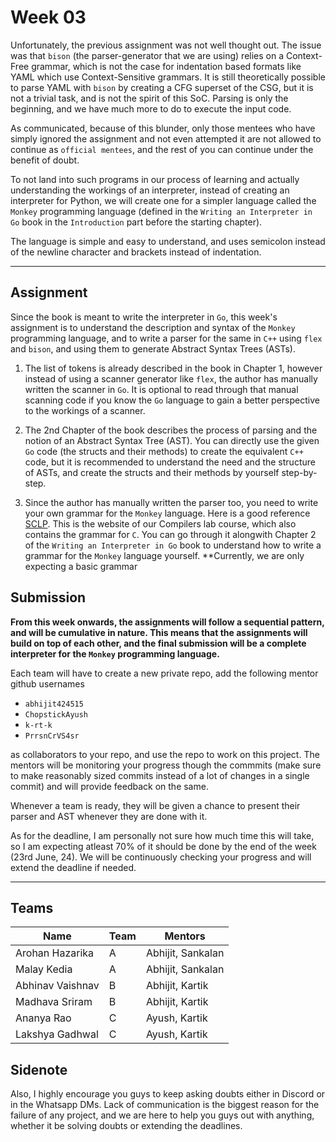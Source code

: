 # Week 03

Unfortunately, the previous assignment was not well thought out. The issue was that `bison` (the parser-generator that we are using) relies on a Context-Free grammar, which is not the case for indentation based formats like YAML which use Context-Sensitive grammars. It is still theoretically possible to parse YAML with `bison` by creating a CFG superset of the CSG, but it is not a trivial task, and is not the spirit of this SoC. Parsing is only the beginning, and we have much more to do to execute the input code. 

As communicated, because of this blunder, only those mentees who have simply ignored the assignment and not even attempted it are not allowed to continue as `official mentees`, and the rest of you can continue under the benefit of doubt.

To not land into such programs in our process of learning and actually understanding the workings of an interpreter, instead of creating an interpreter for Python, we will create one for a simpler language called the `Monkey` programming language (defined in the `Writing an Interpreter in Go` book in the `Introduction` part before the starting chapter). 

The language is simple and easy to understand, and uses semicolon instead of the newline character and brackets instead of indentation. 

---

## Assignment

Since the book is meant to write the interpreter in `Go`, this week's assignment is to understand the description and syntax of the `Monkey` programming language, and to write a parser for the same in `C++` using `flex` and `bison`, and using them to generate Abstract Syntax Trees (ASTs). 

1. The list of tokens is already described in the book in Chapter 1, however instead of using a scanner generator like `flex`, the author has manually written the scanner in `Go`. It is optional to read through that manual scanning code if you know the `Go` language to gain a better perspective to the workings of a scanner.

2. The 2nd Chapter of the book describes the process of parsing and the notion of an Abstract Syntax Tree (AST). You can directly use the given `Go` code (the structs and their methods) to create the equivalent `C++` code, but it is recommended to understand the need and the structure of ASTs, and create the structs and their methods by yourself step-by-step. 

3. Since the author has manually written the parser too, you need to write your own grammar for the `Monkey` language. Here is a good reference [SCLP](https://www.cse.iitb.ac.in/~uday/sclp-web/). This is the website of our Compilers lab course, which also contains the grammar for `C`. You can go through it alongwith Chapter 2 of the `Writing an Interpreter in Go` book to understand how to write a grammar for the `Monkey` language yourself. **Currently, we are only expecting a basic grammar

## Submission

**From this week onwards, the assignments will follow a sequential pattern, and will be cumulative in nature. This means that the assignments will build on top of each other, and the final submission will be a complete interpreter for the `Monkey` programming language.**

Each team will have to create a new private repo, add the following mentor github usernames

- `abhijit424515`
- `ChopstickAyush`
- `k-rt-k`
- `PrrsnCrVS4sr`

as collaborators to your repo, and use the repo to work on this project. The mentors will be monitoring your progress though the commmits (make sure to make reasonably sized commits instead of a lot of changes in a single commit) and will provide feedback on the same.

Whenever a team is ready, they will be given a chance to present their parser and AST whenever they are done with it.

As for the deadline, I am personally not sure how much time this will take, so I am expecting atleast 70% of it should be done by the end of the week (23rd June, 24). We will be continuously checking your progress and will extend the deadline if needed.

---

## Teams

| Name             | Team | Mentors           |
| ---------------- | ---- | ----------------- |
| Arohan Hazarika  | A    | Abhijit, Sankalan |
| Malay Kedia      | A    | Abhijit, Sankalan |
| Abhinav Vaishnav | B    | Abhijit, Kartik   |
| Madhava Sriram   | B    | Abhijit, Kartik   |
| Ananya Rao       | C    | Ayush, Kartik     |
| Lakshya Gadhwal  | C    | Ayush, Kartik     |

## Sidenote

Also, I highly encourage you guys to keep asking doubts either in Discord or in the Whatsapp DMs. Lack of communication is the biggest reason for the failure of any project, and we are here to help you guys out with anything, whether it be solving doubts or extending the deadlines.